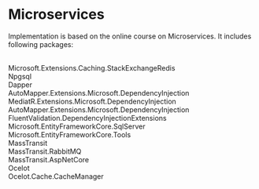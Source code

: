 # Microservices
Implementation is based on the online course on Microservices. It includes following packages:

<br> Microsoft.Extensions.Caching.StackExchangeRedis
<br> Npgsql
<br> Dapper
<br> AutoMapper.Extensions.Microsoft.DependencyInjection
<br> MediatR.Extensions.Microsoft.DependencyInjection
<br> AutoMapper.Extensions.Microsoft.DependencyInjection
<br> FluentValidation.DependencyInjectionExtensions
<br> Microsoft.EntityFrameworkCore.SqlServer
<br> Microsoft.EntityFrameworkCore.Tools
<br> MassTransit
<br> MassTransit.RabbitMQ
<br> MassTransit.AspNetCore
<br> Ocelot
<br> Ocelot.Cache.CacheManager
